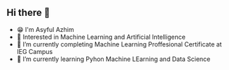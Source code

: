 ## Hi there 👋
- 😁 I'm Asyful Azhim
- 👾 Interested in Machine Learning and Artificial Intelligence
- 🔭 I’m currently completing Machine Learning Proffesional Certificate at IEG Campus
- 🌱 I’m currently learning Pyhon Machine LEarning and Data Science

<!--
**Asyfulazhim/Asyfulazhim** is a ✨ _special_ ✨ repository because its `README.md` (this file) appears on your GitHub profile.

Here are some ideas to get you started:

- 🔭 I’m currently completing Machine Learning Proffesional Certificate
- 🌱 I’m currently learning Pyhon Machine LEarning and Data Science
